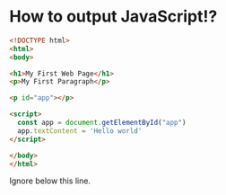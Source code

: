 
# How to output JavaScript!?

```HTML
<!DOCTYPE html>
<html>
<body>

<h1>My First Web Page</h1>
<p>My First Paragraph</p>

<p id="app"></p>

<script>
  const app = document.getElementById("app")
  app.textContent = 'Hello world'
</script>

</body>
</html>
```

Ignore below this line.
<!-- [Live code - HTML](https://codesandbox.io/s/vibrant-night-j6sqf)
[Live code - JS](https://codesandbox.io/s/vibrant-night-j6sqf) -->
